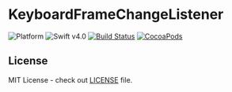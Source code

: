 # KeyboardFrameChangeListener

![Platform](https://img.shields.io/badge/platform-iOS-333333.svg)
![Swift v4.0](https://img.shields.io/badge/swift-v4.0-orange.svg)
[![Build Status](https://travis-ci.org/darrarski/KeyboardFrameChangeListener.svg?branch=master)](https://travis-ci.org/darrarski/KeyboardFrameChangeListener)
[![CocoaPods](https://img.shields.io/cocoapods/v/KeyboardFrameChangeListener.svg)](https://cocoapods.org/pods/KeyboardFrameChangeListener)

## License

MIT License - check out [LICENSE](LICENSE) file.
